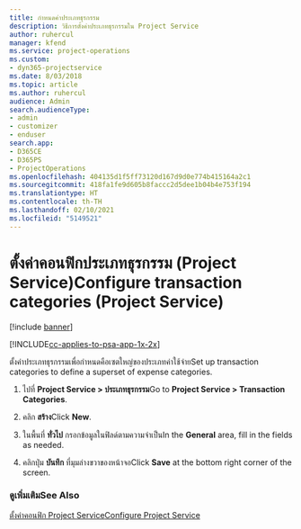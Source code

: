 ```yaml
---
title: กำหนดค่าประเภทธุรกรรม
description: วิธีการตั้งค่าประเภทธุรกรรมใน Project Service
author: ruhercul
manager: kfend
ms.service: project-operations
ms.custom:
- dyn365-projectservice
ms.date: 8/03/2018
ms.topic: article
ms.author: ruhercul
audience: Admin
search.audienceType:
- admin
- customizer
- enduser
search.app:
- D365CE
- D365PS
- ProjectOperations
ms.openlocfilehash: 404135d1f5ff73120d167d9d0e774b415164a2c1
ms.sourcegitcommit: 418fa1fe9d605b8faccc2d5dee1b04b4e753f194
ms.translationtype: HT
ms.contentlocale: th-TH
ms.lasthandoff: 02/10/2021
ms.locfileid: "5149521"
---
```

# <a name="configure-transaction-categories-project-service"></a><span data-ttu-id="3b25d-103">ตั้งค่าคอนฟิกประเภทธุรกรรม (Project Service)</span><span class="sxs-lookup"><span data-stu-id="3b25d-103">Configure transaction categories (Project Service)</span></span>

[!include [banner](../includes/psa-now-project-operations.md)]

[!INCLUDE[cc-applies-to-psa-app-1x-2x](../includes/cc-applies-to-psa-app-1x-2x.md)]

<span data-ttu-id="3b25d-104">ตั้งค่าประเภทธุรกรรมเพื่อกำหนดคือเซตใหญ่ของประเภทค่าใช้จ่าย</span><span class="sxs-lookup"><span data-stu-id="3b25d-104">Set up transaction categories to define a superset of expense categories.</span></span>  
  
1.  <span data-ttu-id="3b25d-105">ไปที่ **Project Service > ประเภทธุรกรรม**</span><span class="sxs-lookup"><span data-stu-id="3b25d-105">Go to **Project Service > Transaction Categories**.</span></span>  
  
2.  <span data-ttu-id="3b25d-106">คลิก **สร้าง**</span><span class="sxs-lookup"><span data-stu-id="3b25d-106">Click **New**.</span></span>  
  
3.  <span data-ttu-id="3b25d-107">ในพื้นที่ **ทั่วไป** กรอกข้อมูลในฟิลด์ตามความจำเป็น</span><span class="sxs-lookup"><span data-stu-id="3b25d-107">In the **General** area, fill in the fields as needed.</span></span>  
  
4.  <span data-ttu-id="3b25d-108">คลิกปุ่ม **บันทึก** ที่มุมล่างขวาของหน้าจอ</span><span class="sxs-lookup"><span data-stu-id="3b25d-108">Click **Save** at the bottom right corner of the screen.</span></span>  
  
### <a name="see-also"></a><span data-ttu-id="3b25d-109">ดูเพิ่มเติม</span><span class="sxs-lookup"><span data-stu-id="3b25d-109">See Also</span></span>  
 [<span data-ttu-id="3b25d-110">ตั้งค่าคอนฟิก Project Service</span><span class="sxs-lookup"><span data-stu-id="3b25d-110">Configure Project Service</span></span>](../psa/configure.md)
